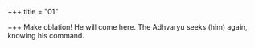 +++
title = "01"

+++
Make oblation! He will come here. The Adhvaryu seeks (him) again, knowing his command.  
